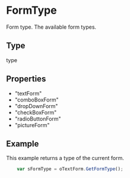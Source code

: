 # FormType

Form type. The available form types.

## Type

type

## Properties

- "textForm" 
- "comboBoxForm" 
- "dropDownForm" 
- "checkBoxForm" 
- "radioButtonForm" 
- "pictureForm"

## Example

This example returns a type of the current form.

```javascript
	var sFormType = oTextForm.GetFormType();
```